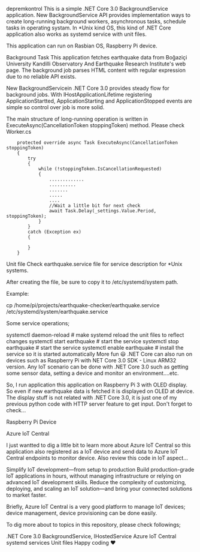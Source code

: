 depremkontrol
This is a simple .NET Core 3.0 BackgroundService application. New BackgroundService API provides implementation ways to create long-running background workers, asynchronous tasks, schedule tasks in operating systam. In *Unix kind OS, this kind of .NET Core application also works as systemd service with unit files.

This application can run on Rasbian OS, Raspberry Pi device.

Background Task
This application fetches earthquake data from Boğaziçi University Kandilli Observatory And Earthquake Research Institute's web page. The background job parses HTML content with regular expression due to no reliable API exists.

New BackgroundServicein .NET Core 3.0 provides steady flow for background jobs. With IHostApplicationLifetime registering ApplicationStartted, ApplicationStarting and ApplicationStopped events are simple so control over job is more solid.

The main structure of long-running operation is written in ExecuteAsync(CancellationToken stoppingToken) method. Please check Worker.cs

        protected override async Task ExecuteAsync(CancellationToken stoppingToken)
        {
            try
            {
                while (!stoppingToken.IsCancellationRequested)
                {
                    .............
                    ..........
                    .......
                    .....
                    ....
                    //Wait a little bit for next check
                    await Task.Delay(_settings.Value.Period, stoppingToken);
                }
            }
            catch (Exception ex)
            {

            }
        }
Unit file
Check earthquake.service file for service description for *Unix systems.

After creating the file, be sure to copy it to /etc/systemd/system path.

Example:

cp /home/pi/projects/earthquake-checker/earthquake.service /etc/systemd/system/earthquake.service

Some service operations;

systemctl daemon-reload         # make systemd reload the unit files to reflect changes
systemctl start earthquake      # start the service
systemctl stop earthquake       # start the service
systemctl enable earthquake     # install the service so it is started automatically
More fun 😃
.NET Core can also run on devices such as Raspberry Pi with NET Core 3.0 SDK - Linux ARM32 version. Any IoT scenario can be done with .NET Core 3.0 such as getting some sensor data, setting a device and monitor an environment....etc.

So, I run application this application on Raspberry Pi 3 with OLED display. So even if new earthquake data is fetched it is displayed on OLED at device. The display stuff is not related with .NET Core 3.0, it is just one of my previous python code with HTTP server feature to get input. Don't forget to check...

Raspberry Pi Device

Azure IoT Central

I just wantted to dig a little bit to learn more about Azure IoT Central so this application also registered as a IoT device and send data to Azure IoT Central endpoints to monitor device. Also review this code in IoT aspect...

Simplify IoT development—from setup to production Build production-grade IoT applications in hours, without managing infrastructure or relying on advanced IoT development skills. Reduce the complexity of customizing, deploying, and scaling an IoT solution—and bring your connected solutions to market faster.

Briefly, Azure IoT Central is a very good platform to manage IoT devices; device management, device provisioning can be done easily.

To dig more about to topics in this repository, please check followings;

.NET Core 3.0 BackgroundService, IHostedService
Azure IoT Central
systemd services
Unit files
Happy coding ❤️
